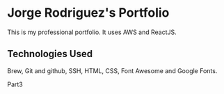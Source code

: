 # Jorge Rodriguez's Portfolio

This is my professional portfolio.  It uses AWS and ReactJS.

## Technologies Used

Brew, Git and github, SSH, HTML, CSS, Font Awesome and Google Fonts.

Part3
